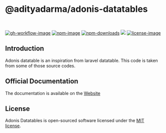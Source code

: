 # @adityadarma/adonis-datatables

<br />

[![gh-workflow-image]][gh-workflow-url] [![npm-image]][npm-url] [![npm-downloads]][npm-downloads] ![][typescript-image] [![license-image]][license-url]

## Introduction

Adonis datatable is an inspiration from laravel datatable. This code is taken from some of those source codes.

## Official Documentation

The documentation is available on the [Website](https://adityadarma.github.io/adonis-datatables-docs)

## License

Adonis Datatables is open-sourced software licensed under the [MIT license](LICENSE.md).

[gh-workflow-image]: https://img.shields.io/github/actions/workflow/status/adityadarma/adonis-datatables/release.yml?style=for-the-badge
[gh-workflow-url]: https://github.com/adityadarma/adonis-datatables/actions/workflows/release.yml 'Github action'
[npm-image]: https://img.shields.io/npm/v/@adityadarma/adonis-datatables/latest.svg?style=for-the-badge&logo=npm
[npm-url]: https://www.npmjs.com/package/@adityadarma/adonis-datatables/v/latest 'npm'
[typescript-image]: https://img.shields.io/badge/Typescript-294E80.svg?style=for-the-badge&logo=typescript
[license-url]: LICENSE.md
[license-image]: https://img.shields.io/github/license/adityadarma/adonis-datatables?style=for-the-badge
[npm-downloads]: https://img.shields.io/npm/dm/@adityadarma/adonis-datatables.svg?style=for-the-badge
[count-downloads]: https://npmcharts.com/compare/@adityadarma/adonis-datatables?minimal=true
